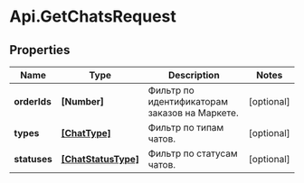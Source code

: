 # Api.GetChatsRequest

## Properties

Name | Type | Description | Notes
------------ | ------------- | ------------- | -------------
**orderIds** | **[Number]** | Фильтр по идентификаторам заказов на Маркете. | [optional] 
**types** | [**[ChatType]**](ChatType.md) | Фильтр по типам чатов. | [optional] 
**statuses** | [**[ChatStatusType]**](ChatStatusType.md) | Фильтр по статусам чатов. | [optional] 



